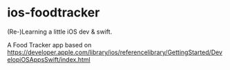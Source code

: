 # ios-foodtracker
(Re-)Learning a little iOS dev & swift.

A Food Tracker app based on https://developer.apple.com/library/ios/referencelibrary/GettingStarted/DevelopiOSAppsSwift/index.html
